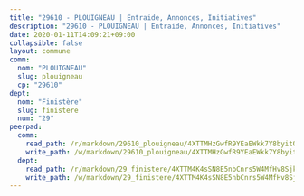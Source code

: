 ```yaml
---
title: "29610 - PLOUIGNEAU | Entraide, Annonces, Initiatives"
description: "29610 - PLOUIGNEAU | Entraide, Annonces, Initiatives"
date: 2020-01-11T14:09:21+09:00
collapsible: false
layout: commune
comm:
  nom: "PLOUIGNEAU"
  slug: plouigneau
  cp: "29610"
dept:
  nom: "Finistère"
  slug: finistere
  num: "29"
peerpad:
  comm:
    read_path: /r/markdown/29610_plouigneau/4XTTMHzGwfR9YEaEWkk7Y8byitQNqNsdV6EqkY9M4wdTkzQF5
    write_path: /w/markdown/29610_plouigneau/4XTTMHzGwfR9YEaEWkk7Y8byitQNqNsdV6EqkY9M4wdTkzQF5-K3TgTspB5x7nqX3P4voMu8dSnCU9jybe872ASZtaoZbMYaY8Rxe9yzXtTSeMdLP7y9M2oFR5RXekLF6fVgmketVuR71opbAraqzo4XwBPok9JzKNwmhzfQAjPdpxvWtQGTNt39Lw
  dept:
    read_path: /r/markdown/29_finistere/4XTTM4K4sSN8E5nbCnrs5W4MfHv8SjkZXZkMiZwJKZCUFreuC
    write_path: /w/markdown/29_finistere/4XTTM4K4sSN8E5nbCnrs5W4MfHv8SjkZXZkMiZwJKZCUFreuC-K3TgUmttHvLKDBu5vxQ3oPzTia91UxXiaB3vEFjsHJiDiJD9aQfr6ibvcPa75Eo3oX7ob78s9tVxCKrtPM9bLAmDziVCSFjEgZbp3rqL8Ji8Q5aZhxfTcqkGX75WxHS6TQxtiQQ6
---
```


